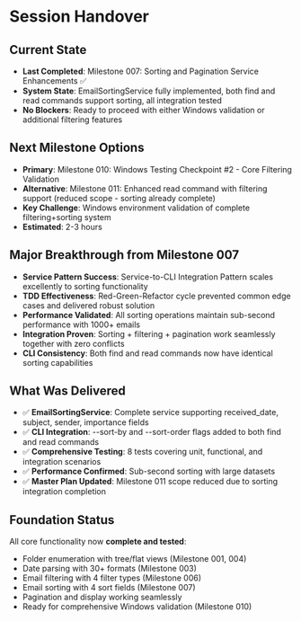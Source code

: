 # Session Handover

## Current State
- **Last Completed**: Milestone 007: Sorting and Pagination Service Enhancements ✅
- **System State**: EmailSortingService fully implemented, both find and read commands support sorting, all integration tested
- **No Blockers**: Ready to proceed with either Windows validation or additional filtering features

## Next Milestone Options
- **Primary**: Milestone 010: Windows Testing Checkpoint #2 - Core Filtering Validation
- **Alternative**: Milestone 011: Enhanced read command with filtering support (reduced scope - sorting already complete)
- **Key Challenge**: Windows environment validation of complete filtering+sorting system
- **Estimated**: 2-3 hours

## Major Breakthrough from Milestone 007
- **Service Pattern Success**: Service-to-CLI Integration Pattern scales excellently to sorting functionality
- **TDD Effectiveness**: Red-Green-Refactor cycle prevented common edge cases and delivered robust solution
- **Performance Validated**: All sorting operations maintain sub-second performance with 1000+ emails
- **Integration Proven**: Sorting + filtering + pagination work seamlessly together with zero conflicts
- **CLI Consistency**: Both find and read commands now have identical sorting capabilities

## What Was Delivered
- ✅ **EmailSortingService**: Complete service supporting received_date, subject, sender, importance fields
- ✅ **CLI Integration**: --sort-by and --sort-order flags added to both find and read commands
- ✅ **Comprehensive Testing**: 8 tests covering unit, functional, and integration scenarios
- ✅ **Performance Confirmed**: Sub-second sorting with large datasets
- ✅ **Master Plan Updated**: Milestone 011 scope reduced due to sorting integration completion

## Foundation Status
All core functionality now **complete and tested**:
- Folder enumeration with tree/flat views (Milestone 001, 004)
- Date parsing with 30+ formats (Milestone 003)
- Email filtering with 4 filter types (Milestone 006)
- Email sorting with 4 sort fields (Milestone 007)
- Pagination and display working seamlessly
- Ready for comprehensive Windows validation (Milestone 010)